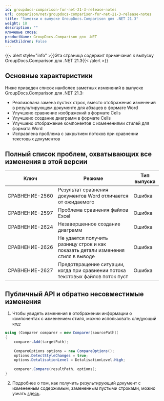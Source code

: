 ```yaml
---
id: groupdocs-comparison-for-net-21-3-release-notes
url: comparison/net/groupdocs-comparison-for-net-21-3-release-notes
title: "Заметки о выпуске GroupDocs.Comparison для .NET 21.3"
weight: 18
description: ""
ключевые слова:
productName: GroupDocs.Comparison для .NET
hideChildren: False
---
```

{{< alert style="info" >}}Эта страница содержит примечания к выпуску GroupDocs.Comparison для .NET 21.3{{< /alert >}}

## Основные характеристики

Ниже приведен список наиболее заметных изменений в выпуске GroupDocs.Comparison для .NET 21.3:

* Реализована замена пустых строк, вместо отображения изменений в результирующем документе для абзацев в формате Word
* Улучшено сравнение изображений в формате Cells
* Улучшено создание диаграмм в формате Cells
* Улучшено отображение компонентов с изменениями стилей для формата Word
* Исправлена проблема с закрытием потоков при сравнении текстовых документов

## Полный список проблем, охватывающих все изменения в этой версии

| Ключ | Резюме | Тип выпуска |
| --- | --- | --- |
| СРАВНЕНИЕ-2560 | Результат сравнения документов Word отличается от ожидаемого | Ошибка |
| СРАВНЕНИЕ-2597 | Проблема сравнения файлов Excel | Ошибка |
| СРАВНЕНИЕ-2624 | Незавершенное создание диаграмм | Ошибка |
| СРАВНЕНИЕ-2626 | Не удается получить разницу строк и как показать детали изменения стиля в выводе | Ошибка |
| СРАВНЕНИЕ-2627 | Предотвращение ситуации, когда при сравнении потока текстовых файлов поток пуст | Ошибка |


## Публичный API и обратно несовместимые изменения

1. Чтобы увидеть изменения в отображении информации о компонентах с изменением стиля, можно использовать следующий код:

```csharp
using (Comparer comparer = new Comparer(sourcePath))
{
    comparer.Add(targetPath);
 
    CompareOptions options = new CompareOptions();
    options.DetectStyleChanges = true;
    options.DetalisationLevel = DetalisationLevel.High;
      
    comparer.Compare(resultPath, options);
}
```

2. Подробнее о том, как получить результирующий документ с измененным содержимым, замененным пустыми строками, можно узнать [здесь](https://docs.groupdocs.com/comparison/net/show-gap-lines/).

